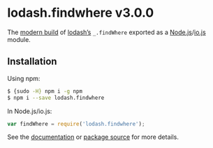 # lodash.findwhere v3.0.0

The [modern build](https://github.com/lodash/lodash/wiki/Build-Differences) of [lodash’s](https://lodash.com/) `_.findWhere` exported as a [Node.js](http://nodejs.org/)/[io.js](https://iojs.org/) module.

## Installation

Using npm:

```bash
$ {sudo -H} npm i -g npm
$ npm i --save lodash.findwhere
```

In Node.js/io.js:

```js
var findWhere = require('lodash.findwhere');
```

See the [documentation](https://lodash.com/docs#findWhere) or [package source](https://github.com/lodash/lodash/blob/3.0.0-npm-packages/lodash.findwhere) for more details.
